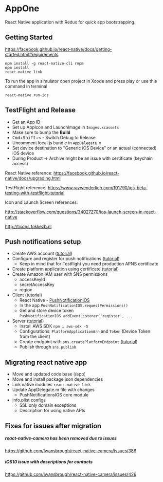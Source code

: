 # AppOne

React Native application with Redux for quick app bootstrapping.


## Getting Started

https://facebook.github.io/react-native/docs/getting-started.html#requirements

```
npm install -g react-native-cli rnpm
npm install
react-native link
```

To run the app in simulator open project in Xcode and press play or use this command in terminal

```
react-native run-ios
```


## TestFlight and Release

- Get an App ID
- Set up AppIcon and LaunchImage in `Images.xcassets`
- Make sure to bump the **Build**
- <kbd>Cmd</kbd>+<kbd>Shift</kbd>+<kbd><</kbd> - Switch Debug to Release
- Uncomment local js bundle in `AppDelegate.m`
- Set device destination to "Generic iOS Device" or an actual (connected) iOS device
- During Product -> Archive might be an issue with certificate (keychain access)

React Native reference: https://facebook.github.io/react-native/docs/upgrading.html

TestFlight reference: https://www.raywenderlich.com/101790/ios-beta-testing-with-testflight-tutorial

Icon and Launch Screen references:

http://stackoverflow.com/questions/34027270/ios-launch-screen-in-react-native

http://ticons.fokkezb.nl


## Push notifications setup

- Create AWS account ([tutorial](http://docs.aws.amazon.com/sns/latest/dg/mobile-push-apns.html))
- Configure and register for push notifications ([tutorial](https://www.raywenderlich.com/123862/push-notifications-tutorial))
    - Keep in mind that for Testflight you need production APNS certificate
- Create platform application using certificate ([tutorial](http://docs.aws.amazon.com/sns/latest/dg/mobile-push-send-register.html))
- Create Amazon IAM user with SNS permissions
    - accessKeyId
    - secretAccessKey
    - region
- Client ([tutorial](https://medium.com/@DannyvanderJagt/how-to-use-push-notifications-in-react-native-41e8b14aadae#.jc9dyzz58))
    - React Native - [PushNotificationIOS](https://facebook.github.io/react-native/docs/pushnotificationios.html)
    - In the app `PushNotificationIOS.requestPermissions()`
    - Get and store device token `PushNotificationIOS.addEventListener('register', ...`
- Server ([tutorial](https://gist.github.com/nodkrot/86d5c7685b2e1d8303d0bc232a394534))
    - Install AWS SDK `npm i aws-sdk -S`
    - Configurations: `PlatformApplicationArn` and `Token` (Device Token from the client)
    - Create endpoint with `sns.createPlatformEndpoint` ([tutorial](http://docs.aws.amazon.com/sns/latest/dg/mobile-platform-endpoint.html))
    - Publish through `sns.publish`


## Migrating react native app

- Move and updated code base (/app)
- Move and install package.json dependencies
- Link native modules `react-native link`
- Update AppDelegate.m file with changes
    - PushNotificationsIOS core module
- Info.plist configs
    - SSL only domain exceptions
    - Description for using native APIs


## Fixes for issues after migration

##### react-native-camera has been removed due to issues
https://github.com/lwansbrough/react-native-camera/issues/386

##### iOS10 issue with descriptions for contacts
https://github.com/lwansbrough/react-native-camera/issues/426
